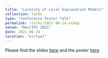 ```yaml
---
title: "Locality of Local Explanation Models"
collection: talks
type: "Conference Poster Talk"
permalink: /talks/2021-06-24-nshap
venue: "NeurIPS 2021"
date: 2021-06-24
location: "virtual"
---
```


Please find the slides [here](https://sghalebikesabi.github.io/files/local_expl_model_pres.pdf) and the poster [here](https://sghalebikesabi.github.io/files/shap_poster.pdf).
